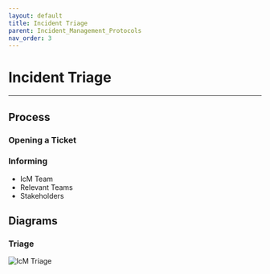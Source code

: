 ```yaml
---
layout: default
title: Incident Triage
parent: Incident_Management_Protocols
nav_order: 3
---
```


# Incident Triage

---

## Process

### Opening a Ticket

### Informing

-   IcM Team
-   Relevant Teams
-   Stakeholders

## Diagrams

### Triage

![IcM Triage](https://raw.githubusercontent.com/Software-For-Love/incident-management-protocols/master/img/diagrams/sfl-icm-Triage.png)
